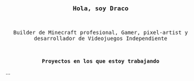 <p align="center">
<br>
<br>
<br>
	<h3 line-height:1%; align="center"><samp>Hola, soy Draco</samp></h3>
<br>
	<p line-height:150%; align="center"><samp>Builder de Minecraft profesional, Gamer, pixel-artist y desarrollador de Videojuegos Independiente</samp></p>
<br>
<p line-height:150%; align="center"><b><samp>Proyectos en los que estoy trabajando</samp></b></p>
...

</p>
